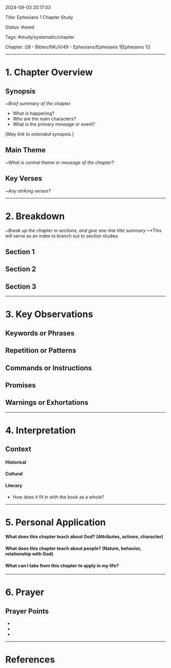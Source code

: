 2024-09-03 20:17:03

Title: Ephesians 1 Chapter Study

Status: #seed

Tags: #study/systematic/chapter

Chapter: [[8 - Bibles/NKJV/49 - Ephesians/Ephesians 1|Ephesians 1]]

----
# 1. Chapter Overview
## Synopsis
~*Brief summary of the chapter.*
- What is happening?
- Who are the main characters?
- What is the primary message or event?



[*May link to extended synopsis.*]
## Main Theme
~*What is central theme or message of the chapter?*

## Key Verses
~*Any striking verses?*

---
# 2. Breakdown
~*Break up the chapter in sections, and give one-line title summary*
~*This will serve as an index to branch out to section studies
## Section 1

## Section 2

## Section 3

---
# 3. Key Observations

## Keywords or Phrases

## Repetition or Patterns

## Commands or Instructions

## Promises

## Warnings or Exhortations


---
# 4. Interpretation

## Context
#### Historical
#### Cultural
#### Literary
- How does it fit in with the book as a whole?


---
# 5. Personal Application
#### What does this chapter teach about God? (Attributes, actions, character)
#### What does this chapter teach about people? (Nature, behavior, relationship with God)
#### What can I take from this chapter to apply in my life?

---
# 6. Prayer
## Prayer Points
-
-
-





___
# References
